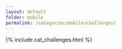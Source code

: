 ```yaml
---
layout: default
folder: mobile
permalink: /categories/mobile/challenges/
---
```


{% include cat_challenges.html %}